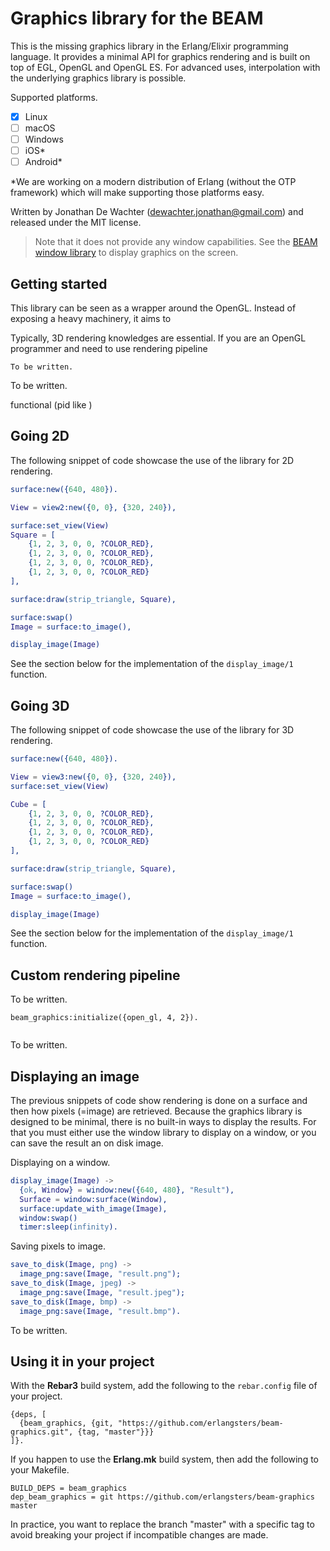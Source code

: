 # Graphics library for the BEAM

This is the missing graphics library in the Erlang/Elixir programming language.
It provides a minimal API for graphics rendering and is built on top of EGL,
OpenGL and OpenGL ES. For advanced uses, interpolation with the underlying
graphics library is possible.

Supported platforms.

- [x] Linux
- [ ] macOS
- [ ] Windows
- [ ] iOS*
- [ ] Android*

*We are working on a modern distribution of Erlang (without the OTP framework)
which will make supporting those platforms easy.

Written by Jonathan De Wachter (dewachter.jonathan@gmail.com) and released
under the MIT license.

> Note that it does not provide any window capabilities. See the
[BEAM window library](https://github.com/erlangsters/beam-window) to display
graphics on the screen.

## Getting started

This library can be seen as a wrapper around the OpenGL. Instead of exposing
a heavy machinery, it aims to

Typically, 3D rendering knowledges are essential.
If you are an OpenGL programmer and need to use
rendering pipeline

```
To be written.
```

To be written.

functional (pid like )

## Going 2D

The following snippet of code showcase the use of the library for 2D rendering.

```erlang
surface:new({640, 480}).

View = view2:new({0, 0}, {320, 240}),

surface:set_view(View)
Square = [
    {1, 2, 3, 0, 0, ?COLOR_RED},
    {1, 2, 3, 0, 0, ?COLOR_RED},
    {1, 2, 3, 0, 0, ?COLOR_RED},
    {1, 2, 3, 0, 0, ?COLOR_RED}
],

surface:draw(strip_triangle, Square),

surface:swap()
Image = surface:to_image(),

display_image(Image)
```

See the section below for the implementation of the `display_image/1` function.

## Going 3D

The following snippet of code showcase the use of the library for 3D rendering.

```erlang
surface:new({640, 480}).

View = view3:new({0, 0}, {320, 240}),
surface:set_view(View)

Cube = [
    {1, 2, 3, 0, 0, ?COLOR_RED},
    {1, 2, 3, 0, 0, ?COLOR_RED},
    {1, 2, 3, 0, 0, ?COLOR_RED},
    {1, 2, 3, 0, 0, ?COLOR_RED}
],

surface:draw(strip_triangle, Square),

surface:swap()
Image = surface:to_image(),

display_image(Image)
```

See the section below for the implementation of the `display_image/1` function.

## Custom rendering pipeline

To be written.

```
beam_graphics:initialize({open_gl, 4, 2}).


```

To be written.

## Displaying an image

The previous snippets of code show rendering is done on a surface and then how
pixels (=image) are retrieved. Because the graphics library is designed to be
minimal, there is no built-in ways to display the results. For that you must
either use the window library to display on a window, or you can save the result
an on disk image.

Displaying on a window.

```erlang
display_image(Image) ->
  {ok, Window} = window:new({640, 480}, "Result"),
  Surface = window:surface(Window),
  surface:update_with_image(Image),
  window:swap()
  timer:sleep(infinity).

```

Saving pixels to image.

```erlang
save_to_disk(Image, png) ->
  image_png:save(Image, "result.png");
save_to_disk(Image, jpeg) ->
  image_png:save(Image, "result.jpeg");
save_to_disk(Image, bmp) ->
  image_png:save(Image, "result.bmp").
```

To be written.

## Using it in your project

With the **Rebar3** build system, add the following to the `rebar.config` file
of your project.

```
{deps, [
  {beam_graphics, {git, "https://github.com/erlangsters/beam-graphics.git", {tag, "master"}}}
]}.
```

If you happen to use the **Erlang.mk** build system, then add the following to
your Makefile.

```
BUILD_DEPS = beam_graphics
dep_beam_graphics = git https://github.com/erlangsters/beam-graphics master
```

In practice, you want to replace the branch "master" with a specific tag to
avoid breaking your project if incompatible changes are made.
